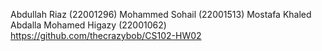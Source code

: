 Abdullah Riaz (22001296)
Mohammed Sohail (22001513)
Mostafa Khaled Abdalla Mohamed Higazy (22001062)
https://github.com/thecrazybob/CS102-HW02